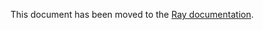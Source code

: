 This document has been moved to the [Ray documentation](https://docs.ray.io/en/master/cluster/kubernetes/examples/stable-diffusion-rayservice.html#kuberay-stable-diffusion-rayservice-example).

